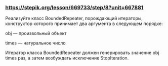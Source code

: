 ### https://stepik.org/lesson/669733/step/8?unit=667881

Реализуйте класс BoundedRepeater, порождающий итераторы, конструктор которого принимает два аргумента в следующем порядке:


obj — произвольный объект

times — натуральное число


Итератор класса BoundedRepeater должен генерировать значение obj times раз, а затем возбуждать исключение StopIteration.
